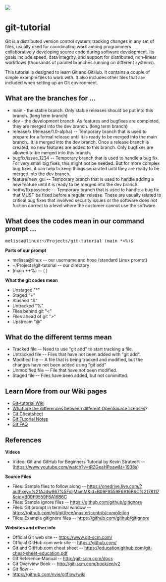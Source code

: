 ![](https://upload.wikimedia.org/wikipedia/commons/2/29/Git-Logo-2Color.png) 

# git-tutorial
Git is a distributed version control system: tracking changes in any set of files, usually used for coordinating work among programmers collaboratively developing source code during software development. Its goals include speed, data integrity, and support for distributed, non-linear workflows (thousands of parallel branches running on different systems).

This tutorial is designed to learn Git and GitHub.  It contains a couple of simple example files to work with.  It also includes other files that are included when setting up an Git environment.

## What are the branches for ...

* main - the stable branch.  Only stable releases should be put into this branch. (long term branch)
* dev - the development branch.  As features and bugfixes are completed, they are merged into the dev branch. (long term branch)
* release/x (Release/1.0-alpha) -- Temporary branch that is used to prepare for a formal release until it is ready to be merged into the main branch..  It is merged into the dev branch.  Once a release branch is created, no new features are added to this branch.  Only bugfixes are allowed to be merged into this branch.
* bugfix/issue_1234 -- Temporary branch that is used to handle a bug fix.  For very small big fixes, this might not be needed.  But for more complex bug fixes, it can help to keep things separated until they are ready to be merged into the dev branch.
* feature/new_gui -- Temporary branch that is used to handle adding a new feature until it is ready to be merged into the dev branch.
* hotfix/fixpasscode -- Temporary branch that is used to handle a bug fix that MUST be fixed before a regular release.  These are usually related to critical bug fixes that involved security issues or the software does not fuction correct to a level where the customer cannot use the software.

## What does the codes mean in our command prompt ...
<pre>
melissa@linux:~/Projects/git-tutorial (main *+%)$ 
</pre>

**Parts of our prompt**

* melissa@linux -- our username and hose (standard Linux prompt)
* ~/Projects/git-tutorial -- our directory
* (main *+%) -- (<branch> <git status codes>)

**What the git codes mean**

* Unstaged "*"
* Staged "+"
* Stashed "$"
* Untracked "%"
* Files behind git "<"
* Files ahead of git ">"
* Upstream "@" 

## What do the different terms mean

* Tracked file -- Need to use "git add" to start tracking a file.
* Untracked file -- Files that have not been added with "git add".
* Modified file -- A file that is being tracked and modified, but the changes have not been added using "git add"
* Unmodified file -- File that have not been modified.
* Staged file -- Files have been added, but not committed.

## Learn More from our Wiki pages

* [Git-tutorial Wiki](https://github.com/proactiveprogramming/git-tutorial/wiki)
* [What are the differences between different OpenSource licenses](https://github.com/proactiveprogramming/git-tutorial/wiki/What-are-the-differences-between-different-opensource-licenses)? 
* [Git Cheatsheet](https://github.com/proactiveprogramming/git-tutorial/wiki/Git-Cheatsheet)
* [Git Tutorial Notes](https://github.com/proactiveprogramming/git-tutorial/wiki/Git-tutorial-notes)
* [Git FAQ](https://github.com/proactiveprogramming/git-tutorial/wiki/Git-faq)


## References
**Videos**
* Video: Git and GitHub for Beginners Tutorial by Kevin Stratvert -- (https://www.youtube.com/watch?v=tRZGeaHPoaw&t=1938s)

**Source Files**
* Files: Sample files to follow along -- https://onedrive.live.com/?authkey=%21AJdw967%5FoljMamM&id=B09F9559F6A16B6C%2178117&cid=B09F9559F6A16B6C
* Files: Sample ignore files -- https://github.com/github/gitignore
* Files: Git prompt in terminal window -- https://github.com/git/git/tree/master/contrib/completion
* Files: Example gitignore files -- https://github.com/github/gitignore

**Websites and other info**
* Official Git web site -- https://www.git-scm.com/
* Official GitHub.com web site -- https://github.com/
* Git and GitHub.com cheat sheet -- https://education.github.com/git-cheat-sheet-education.pdf
* Git Reference Manual -- http://git-scm.com/docs
* Git Overview Book -- http://git-scm.com/book/en/v2
* Git flow -- 
* https://github.com/nvie/gitflow/wiki
